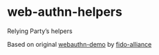 # web-authn-helpers

Relying Party’s helpers

Based on original [webauthn-demo](https://github.com/fido-alliance/webauthn-demo/) by [fido-alliance](https://github.com/fido-alliance)
